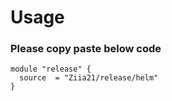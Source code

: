 # Usage

### Please copy paste below code 
```
module "release" {
  source  = "Ziia21/release/helm"
}
```
